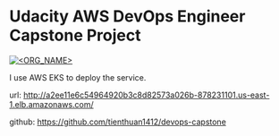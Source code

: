 # Udacity AWS DevOps Engineer Capstone Project

[![<ORG_NAME>](https://circleci.com/gh/tienthuan1412/devops-capstone.svg?style=svg)](<https://github.com/tienthuan1412/devops-capstone>)

I use AWS EKS to deploy the service.

url: http://a2ee11e6c54964920b3c8d82573a026b-878231101.us-east-1.elb.amazonaws.com/

github: https://github.com/tienthuan1412/devops-capstone
